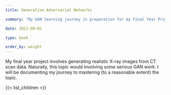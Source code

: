 ```yaml
---
title: Generative Adversarial Networks

summary: "My GAN learning journey in preparation for my Final Year Project."

date: 2021-09-02

type: book

order_by: weight
---
```


My final year project involves generating realistic X-ray images from CT scan data. Naturally, this topic would involving some serious GAN work. I will be documenting my journey to mastering (to a reasonable extent) the topic.

<!-- TODO: Insert motivation and applications (e.g. ML model training, auto doctor training, data augmentation by entering feature location) -->

{{< list_children >}}
